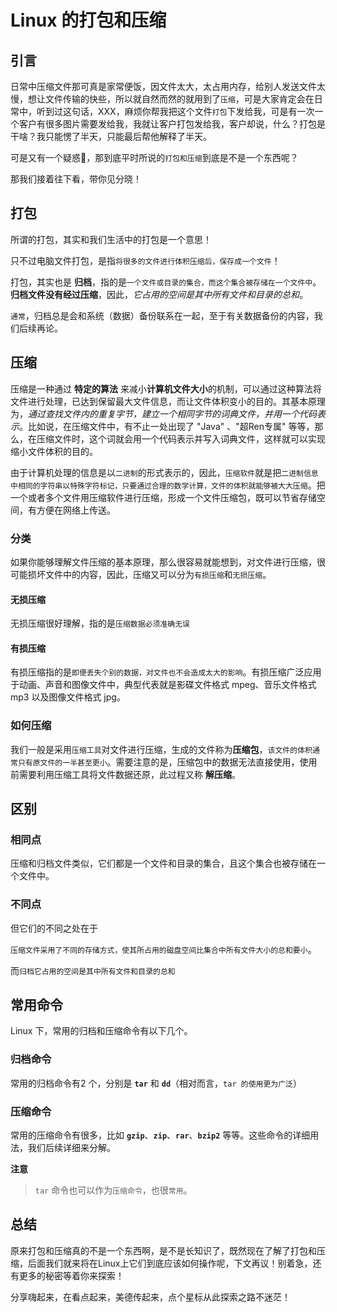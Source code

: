 # Linux 的打包和压缩

## 引言

日常中压缩文件那可真是家常便饭，因文件太大，太占用内存，给别人发送文件太慢，想让文件传输的快些，所以就自然而然的就用到了`压缩`，可是大家肯定会在日常中，听到过这句话，XXX，麻烦你帮我把这个文件`打包`下发给我，可是有一次一个客户有很多图片需要发给我，我就让客户打包发给我，客户却说，什么？打包是干啥？我只能愣了半天，只能最后帮他解释了半天。

可是又有一个疑惑🤔，那到底平时所说的`打包和压缩`到底是不是一个东西呢？

那我们接着往下看，带你见分晓！

## 打包

所谓的打包，其实和我们生活中的打包是一个意思！

只不过电脑文件打包，是指`将很多的文件进行体积压缩后，保存成一个文件`！

打包，其实也是 **归档**，指的是`一个文件或目录的集合，而这个集合被存储在一个文件中`。**归档文件没有经过压缩**，因此，*它占用的空间是其中所有文件和目录的总和*。


`通常`，归档总是会和系统（数据）备份联系在一起，至于有关数据备份的内容，我们后续再论。



## 压缩

压缩是一种通过 **特定的算法** 来减小**计算机文件大小**的机制，可以通过这种算法将文件进行处理，已达到保留最大文件信息，而让文件体积变小的目的。其基本原理为，*通过查找文件内的重复字节，建立一个相同字节的词典文件，并用一个代码表示*。比如说，在压缩文件中，有不止一处出现了 "Java" 、"超Ren专属" 等等，那么，在压缩文件时，这个词就会用一个代码表示并写入词典文件，这样就可以实现缩小文件体积的目的。

由于计算机处理的信息是以`二进制`的形式表示的，因此，`压缩软件`就是把`二进制信息中相同的字符串以特殊字符标记，只要通过合理的数学计算，文件的体积就能够被大大压缩`。把一个或者多个文件用压缩软件进行压缩，形成一个文件压缩包，既可以节省存储空间，有方便在网络上传送。

### 分类

如果你能够理解文件压缩的基本原理，那么很容易就能想到，对文件进行压缩，很可能损坏文件中的内容，因此，压缩又可以分为`有损压缩`和`无损压缩`。

#### 无损压缩

无损压缩很好理解，指的是`压缩数据必须准确无误`

#### 有损压缩

有损压缩指的是`即便丢失个别的数据，对文件也不会造成太大的影响`。有损压缩广泛应用于动画、声音和图像文件中，典型代表就是影碟文件格式 mpeg、音乐文件格式 mp3 以及图像文件格式 jpg。

### 如何压缩

我们一般是采用`压缩工具`对文件进行压缩，生成的文件称为**压缩包**，`该文件的体积通常只有原文件的一半甚至更小`。需要注意的是，压缩包中的数据无法直接使用，使用前需要利用压缩工具将文件数据还原，此过程又称 **解压缩**。

## 区别

### 相同点

压缩和归档文件类似，它们都是一个文件和目录的集合，且这个集合也被存储在一个文件中。

### 不同点

但它们的不同之处在于

`压缩文件采用了不同的存储方式，使其所占用的磁盘空间比集合中所有文件大小的总和要小`。

而`归档它占用的空间是其中所有文件和目录的总和`


## 常用命令


Linux 下，常用的归档和压缩命令有以下几个。

### 归档命令

常用的归档命令有2 个，分别是 **`tar`** 和 **`dd`**（相对而言，`tar 的使用更为广泛`）

### 压缩命令

常用的压缩命令有很多，比如 **`gzip`**、**`zip`**、**`rar`**、**`bzip2`** 等等。这些命令的详细用法，我们后续详细来分解。


**注意**

>`tar` 命令也可以作为`压缩命令`，也很`常用`。


## 总结

原来打包和压缩真的不是一个东西啊，是不是长知识了，既然现在了解了打包和压缩，后面我们就来将在Linux上它们到底应该如何操作呢，下文再议！别着急，还有更多的秘密等着你来探索！


分享嗨起来，在看点起来，美德传起来，点个星标从此探索之路不迷茫！